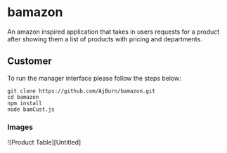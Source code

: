 # bamazon
An amazon inspired application that takes in users requests for a product after showing them a list of products with pricing and departments.

## Customer

To run the manager interface please follow the steps below:

	git clone https://github.com/AjBurn/bamazon.git
	cd bamazon
	npm install
	node bamCust.js
  
  ### Images
  
 ![Product Table][Untitled]
